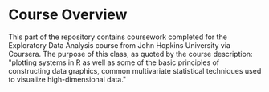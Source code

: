 Course Overview
===============

This part of the repository contains coursework completed for the Exploratory Data Analysis course from John Hopkins University via Coursera. The purpose of this class, as quoted by the course description: "plotting systems in R as well as some of the basic principles of constructing data graphics, common multivariate statistical techniques used to visualize high-dimensional data."
